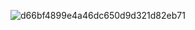 
![d66bf4899e4a46dc650d9d321d82eb71](https://github.com/user-attachments/assets/09bf1aaf-0bf2-44f0-8c0c-3dd0289fcfd5)
